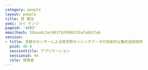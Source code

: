 ```yaml
---
category: people
layout: people
title: 宵 憲治
yomi: ヨイ ケンジ
pageid: '4203'
emailhash: 59aaa8c2ec901792999d135afa691fa6
session:
- title: 多数のセンサーによる時空間センシングデータの効率的な集約送信技術
  psid: 4E-4
  sessiontitle: アプリケーション
  sessionid: 4e
  role: 発表者
---
```

